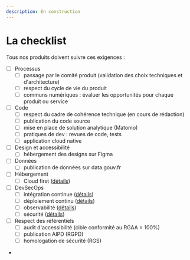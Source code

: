 ```yaml
---
description: En construction
---
```


# La checklist

Tous nos produits doivent suivre ces exigences :

* [ ] Processus
  * [ ] passage par le comité produit (validation des choix techniques et d'architecture)
  * [ ] respect du cycle de vie du produit
  * [ ] communs numériques : évaluer les opportunités pour chaque produit ou service&#x20;
* [ ] Code
  * [ ] respect du cadre de cohérence technique (en cours de rédaction)
  * [ ] publication du code source
  * [ ] mise en place de solution analytique (Matomo)
  * [ ] pratiques de dev : revues de code, tests
  * [ ] application cloud native
* [ ] Design et accessibilité
  * [ ] hébergement des designs sur Figma
* [ ] Données
  * [ ] publication de données sur data.gouv.fr
* [ ] Hébergement
  * [ ] Cloud first ([détails](Hebergement/Cloud.md))
* [ ] DevSecOps
  * [ ] intégration continue ([détails](DevSecOps/CI.md))
  * [ ] déploiement continu ([détails](DevSecOps/CD.md))
  * [ ] observabilité ([détails](DevSecOps/observabilite.md))
  * [ ] sécurité ([détails](DevSecOps/securite.md))
* [ ] Respect des référentiels
  * [ ] audit d'accessibilité (cible conformité au RGAA = 100%)
  * [ ] publication AIPD (RGPD)
  * [ ] homologation de sécurité (RGS)
*

